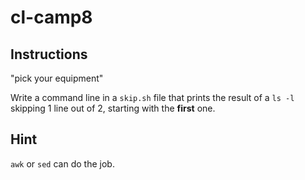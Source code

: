 # cl-camp8

## Instructions

"pick your equipment"

Write a command line in a `skip.sh` file that prints the result of a `ls -l` skipping 1 line out of 2, starting with the **first** one.

## Hint

`awk` or `sed` can do the job.
